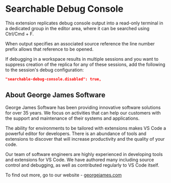 # Searchable Debug Console

This extension replicates debug console output into a read-only terminal in a dedicated group in the editor area, where it can be searched using Ctrl/Cmd + F.

When output specifies an associated source reference the line number prefix allows that reference to be opened.

If debugging in a workspace results in multiple sessions and you want to suppress creation of the replica for any of these sessions, add the following to the session's debug configuration:
```json
"searchable-debug-console.disabled": true,
```

## About George James Software

George James Software has been providing innovative software solutions for over 35 years. We focus on activities that can help our customers with the support and maintenance of their systems and applications.

The ability for environments to be tailored with extensions makes VS Code a powerful editor for developers. There is an abundance of tools and extensions to discover that will increase productivity and the quality of your code. 

Our team of software engineers are highly experienced in developing tools and extensions for VS Code. We have authored many including source control and debugging, as well as contributed regularly to VS Code itself.

To find out more, go to our website - [georgejames.com](https://georgejames.com) 
